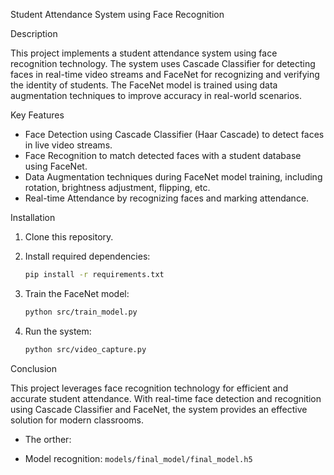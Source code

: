 Student Attendance System using Face Recognition

 Description

This project implements a student attendance system using face recognition technology. The system uses Cascade Classifier for detecting faces in real-time video streams and FaceNet for recognizing and verifying the identity of students. The FaceNet model is trained using data augmentation techniques to improve accuracy in real-world scenarios.

 Key Features

- Face Detection using Cascade Classifier (Haar Cascade) to detect faces in live video streams.
- Face Recognition to match detected faces with a student database using FaceNet.
- Data Augmentation techniques during FaceNet model training, including rotation, brightness adjustment, flipping, etc.
- Real-time Attendance by recognizing faces and marking attendance.

 Installation

1. Clone this repository.
2. Install required dependencies:
    ```bash
    pip install -r requirements.txt
    ```

3. Train the FaceNet model:
    ```bash
    python src/train_model.py
    ```

4. Run the system:
    ```bash
    python src/video_capture.py
    ```

 Conclusion

This project leverages face recognition technology for efficient and accurate student attendance. With real-time face detection and recognition using Cascade Classifier and FaceNet, the system provides an effective solution for modern classrooms.

* The orther:
 - Model recognition: ```models/final_model/final_model.h5```

